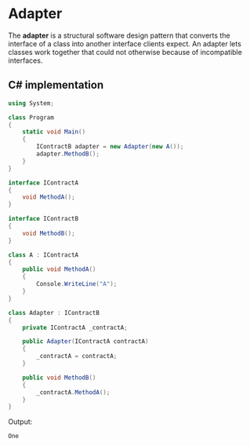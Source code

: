 # Adapter

The **adapter** is a structural software design pattern that converts the interface of a class into another interface clients expect. An adapter lets classes work together that could not otherwise because of incompatible interfaces.

## C# implementation

```csharp
using System;

class Program
{
    static void Main()
    {
        IContractB adapter = new Adapter(new A());
        adapter.MethodB();
    }
}

interface IContractA
{
    void MethodA();
}

interface IContractB
{
    void MethodB();
}

class A : IContractA
{
    public void MethodA()
    {
        Console.WriteLine("A");
    }
}

class Adapter : IContractB
{
    private IContractA _contractA;

    public Adapter(IContractA contractA)
    {
        _contractA = contractA;
    }

    public void MethodB()
    {
        _contractA.MethodA();
    }
}
```

Output:

```console
One
```

